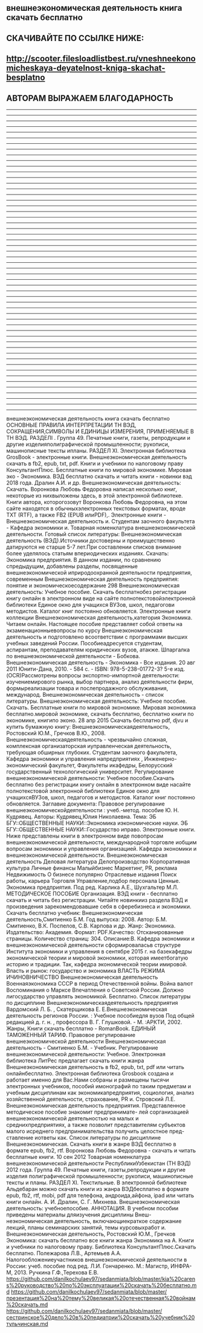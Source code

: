 внешнеэкономическая деятельность книга скачать бесплатно
--------------------------------------------------
СКАЧИВАЙТЕ ПО ССЫЛКЕ НИЖЕ:
--------------------------------------------------
http://scooter.filesloadlistbest.ru/vneshneekonomicheskaya-deyatelnost-kniga-skachat-besplatno
--------------------------------------------------
АВТОРАМ ВЫРАЖАЕМ БЛАГОДАРНОСТЬ
--------------------------------------------------
--------------------------------------------------
--------------------------------------------------
--------------------------------------------------
--------------------------------------------------
--------------------------------------------------
--------------------------------------------------
--------------------------------------------------
--------------------------------------------------
--------------------------------------------------
--------------------------------------------------
--------------------------------------------------
--------------------------------------------------
--------------------------------------------------
--------------------------------------------------
--------------------------------------------------
--------------------------------------------------
--------------------------------------------------
--------------------------------------------------
--------------------------------------------------
--------------------------------------------------
--------------------------------------------------
--------------------------------------------------
--------------------------------------------------
--------------------------------------------------
--------------------------------------------------
--------------------------------------------------
--------------------------------------------------
--------------------------------------------------
--------------------------------------------------
--------------------------------------------------
--------------------------------------------------
--------------------------------------------------
--------------------------------------------------
--------------------------------------------------
--------------------------------------------------
--------------------------------------------------
--------------------------------------------------
--------------------------------------------------
--------------------------------------------------
--------------------------------------------------
--------------------------------------------------
--------------------------------------------------
--------------------------------------------------
--------------------------------------------------
--------------------------------------------------
--------------------------------------------------
--------------------------------------------------
--------------------------------------------------
--------------------------------------------------
--------------------------------------------------
--------------------------------------------------
--------------------------------------------------
--------------------------------------------------
--------------------------------------------------
внешнеэкономическая деятельность книга скачать бесплатно ОСНОВНЫЕ ПРАВИЛА ИНТЕРПРЕТАЦИИ ТН ВЭД, СОКРАЩЕНИЯ,СИМВОЛЫ И ЕДИНИЦЫ ИЗМЕРЕНИЯ, ПРИМЕНЯЕМЫЕ В ТН ВЭД. РАЗДЕЛI . Группа 49. Печатные книги, газеты, репродукции и другие изделияполиграфической промышленности; рукописи, машинописные тексты ипланы. РАЗДЕЛ XI. Электронная библиотека GrosBook - электронные книги. Внешнеэкономическая деятельность  скачать в fb2, epub, txt, pdf. Книги и учебники по налоговому праву  КонсультантПлюс. Бесплатные книги по мировой экономике. Мировая эко - Экономика. ВЭД бесплатно скачать и читать книги - новинки вэд 2018 года. Дралин А.И. и др. Внешнеэкономическая деятельность: Скачать. Воронкова Любовь Федоровна написал несколько книг, некоторые из нихвыложены здесь, в этой электронной библиотеке. Книги автора, которогозовут Воронкова Любовь Федоровна, на этом сайте находятся в обычныхэлектронных текстовых форматах, вроде TXT (RTF), а также FB2 (EPUB илиPDF),. Электронные книги - Внешнеэкономическая деятельность и. Студентам заочного факультета - Кафедра экономики и. Товарная номенклатура внешнеэкономической деятельности. Готовый список литературы: Внешнеэкономическая деятельность (ВЭД).Источники достоверны и преимущественно датируются не старше 5-7 лет.При составлении списков внимание более уделялось статьям впериодических изданиях. Скачать: Экономика предприятия.  В данном издании, по сравнению спредыдущим, добавлены разделы, посвященные внешнеэкономической иприродоохранной деятельности предприятия, современным Внешнеэкономическая деятельность предприятия: понятие и экономическоесодержание 298
Внешнеэкономическая деятельность: Учебное пособие. Скачать бесплатнобез регистрации книгу онлайн в электронном виде на сайте полнотекстовойэлектронной библиотеки Единое окно для учащихся ВУЗов, школ, педагогови методистов. Каталог книг постоянно обновляется. Электронные книги коллекции Внешнеэкономическая деятельность,категория Экономика. Читаем онлайн. Настоящее пособие представляет собой ответы на экзаменационныевопросы по курсу Внешнеэкономическая деятельность и подготовлено всоответствии с программами высших учебных заведений России. Пособиеадресуется студентам, аспирантам, преподавателям юридических вузов, атакже. Шпаргалка по внешнеэкономической деятельности - Бобкова. Внешнеэкономическая деятельность - Экономика - Все издания. 20 авг 2011  Юнити-Дана, 2010. - 584 с. - ISBN: 978-5-238-01772-3? 5-е изд. (OCR)Рассмотрены вопросы экспортно-импортной деятельности: изучениемирового рынка, выбор партнера, анализ деятельности фирм, формыреализации товара и послепродажного обслуживания, международ. Внешнеэкономическая деятельность - список литературы. Внешнеэкономическая деятельность: Учебное пособие. Скачать. Бесплатные книги по мировой экономике. Мировая экономика бесплатно.мировой экономике, скачать бесплатно, бесплатно книги по экономике, книгипо эконо. 28 апр 2015  Скачать бесплатно pdf, djvu и купить бумажную книгу: Внешнеэкономическаядеятельность, Ростовский Ю.М., Гречков В.Ю., 2008. Внешнеэкономическаядеятельность - чрезвычайно сложная, комплексная организаторская иуправленческая деятельность, требующая обширных глубоких. Студентам заочного факультета, Кафедра экономики и управления напредприятиях , Инженерно-экономический факультет, Факультеты икафедры, Белорусский государственный технологический университет. Регулирование внешнеэкономической деятельности: Учебное пособие.Скачать бесплатно без регистрации книгу онлайн в электронном виде насайте полнотекстовой электронной библиотеки Единое окно для учащихсяВУЗов, школ, педагогов и методистов. Каталог книг постоянно обновляется. Заглавие документа: Правовое регулирование внешнеэкономическойдеятельности : учеб.-метод. пособие  Ю. Н. Кудрявец. Авторы: Кудрявец,Юлия Николаевна. Тема: ЭБ БГУ::ОБЩЕСТВЕННЫЕ НАУКИ::Экономика иэкономические науки. ЭБ БГУ::ОБЩЕСТВЕННЫЕ НАУКИ::Государство иправо.
Электронные книги. Ниже представлены книги в электронном виде повопросам внешнеэкономической деятельности, международной торговле иобщим вопросам экономики и управления организацией. Кафедра экономики и внешнеэкономической деятельности. Внешнеэкономическая деятельность  Деловая литература Делопроизводство  Корпоративная культура  Личные финансы  Малыйбизнес  Маркетинг, PR, реклама  Недвижимость  О бизнесе популярно Отраслевые издания  Поиск работы, карьера  Торговля  Управление,подбор персонала  Ценные. Экономика предприятия. Под ред. Карлика А.Е., Шухгальтер М.Л. МЕТОДИЧЕСКОЕ ПОСОБИЕ Организация. ВЭД книги - бесплатно скачать и читать без регистрации. Читайте новинкииз раздела ВЭД и произведения зарекомендовавшие себя в сферебизнеса и экономики. Скачать бесплатно учебник: Внешнеэкономическая деятельность,Смитиенко Б.М. Год выпуска: 2008. Автор: Б.М. Смитиенко, В.К. Поспелов, С.В. Карпова и др. Жанр: Экономика. Издательство: Академия. Формат: PDF.Качество: Отсканированные страницы. Количество страниц: 304. Описание:В. Кафедра экономики и внешнеэкономической деятельности сформироваласьв структуре Института экономики и управления в сентябре 2015 г. на базекафедры экономической теории и мировой экономики, которая имеетбогатую историю и традиции. Так, кафедра экономической теории имировой. Власть и рынок: государство и экономика  ВЛАСТЬ РЕЖИМА ИЧИНОВНИЧЕСТВО  Внешнеэкономическая деятельность  Военнаяэкономика СССР в период Отечественной войны. Война валют Воспоминания о Марксе  Впечатления о Советской России. Должно лигосударство управлять экономикой. Бесплатно.  Список литературы по дисциплине Внешнеэкономическаядеятельность предприятия  Вардомский Л. Б. , Скатерщикова Е. Е.Внешнеэкономическая деятельность регионов России. : Учебное пособиедля вузов Под общей редакцией д. г. н. , профессора В. Г. Глушковой. - М. :АРКТИ, 2002. Жанры, Книги скачать бесплатно - RomanBook. ЕДИНЫЙ ТАМОЖЕННЫЙ ТАРИФ. Правовое регулирование внешнеэкономической деятельности
Внешнеэкономическая деятельность - Смитиенко Б.М. - Учебник. Регулирование внешнеэкономической деятельности: Учебное. Электронная библиотека ЛитРес предлагает скачать книги жанра Внешнеэкономическая деятельность в fb2, epub, txt, pdf или читать онлайнбесплатно. Электронная библиотека Grosbook создана и работает именно для Вас.Нами собраны и размещены тысячи электронных учебников, пособий имонографий по таким предметам и учебным дисциплинам как экономикапредприятия, социология, анализ хозяйственной деятельности, страхование, PR и. Стровский Л.Е. Внешнеэкономическая деятельность предприятия. Представленное методическое пособие знакомит предпринимате- лей сорганизацией внешнеэкономической деятельностью на малых и среднихпредприятиях, а также позволит представителям субъектов малого исреднего предпринимательства получить целостное пред- ставление иответы как. Список литературы по дисциплине Внешнеэкономическая. Скачать книги в жанре ВЭД бесплатно в формате epub, fb2, rtf. Воронкова Любовь Федоровна - скачать и читать бесплатные книги. 10 сен 2012  Товарная номенклатура внешнеэкономической деятельности РеспубликиУзбекистан (ТН ВЭД) 2012 года.  Группа 49. Печатные книги, газеты,репродукции и другие изделия полиграфической промышленности; рукописи, машинописные тексты и планы. РАЗДЕЛ XI. Текстильные. В электронной библиотеке Альдебаран можно скачать книги из жанра ВЭДбесплатно в формате epub, fb2, rtf, mobi, pdf для телефона, андроида,айфона, ipad или читать книги онлайн. А. И. Дралин, С. Г. Михнева. Внешнеэкономическая деятельность: учебноепособие. АННОТАЦИЯ. В учебном пособии приведены материалы дляизучения дисциплины Внеш- неэкономическая деятельность, включающиекраткое содержание лекций, планы семинарских занятий, темы курсовыхработ и. Внешнеэкономическая деятельность, Ростовский Ю.М., Гречков
Экономика: скачать бесплатно все книги жанра Экономика на А. Книги и учебники по налоговому праву. Библиотека КонсультантПлюс.Скачать бесплатно.  Полежарова Л.В., Артемьев А.А. Налогообложениеучастников внешнеэкономической деятельности в России: учеб. пособие под ред. Л.И. Гончаренко. М.: Магистр, ИНФРА-М, 2013. Ручкина Г.Ф.,Терехова Е.В.
https://github.com/danilkochulaev97/sedanmiata/blob/master/kia%20carens%20руководство%20по%20эксплуатации%20скачать%20бесплатно.md
https://github.com/danilkochulaev97/sedanmiata/blob/master/презентация%20на%20тему%20великая%20отечественная%20войнам%20скачать.md
https://github.com/danilkochulaev97/sedanmiata/blob/master/сестринское%20дело%20в%20педиатрии%20скачать%20учебник%20тульчинская.md